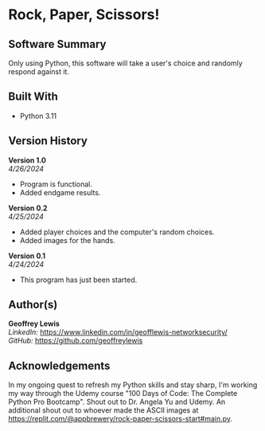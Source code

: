 # Rock, Paper, Scissors!

## Software Summary

Only using Python, this software will take a user's choice and randomly respond against it.

## Built With

* Python 3.11

## Version History 

**Version 1.0**  
*4/26/2024*  
* Program is functional.
* Added endgame results.

**Version 0.2**  
*4/25/2024*  
* Added player choices and the computer's random choices.
* Added images for the hands.

**Version 0.1**  
*4/24/2024*  
* This program has just been started.

## Author(s)

**Geoffrey Lewis**    
*LinkedIn:* https://www.linkedin.com/in/geofflewis-networksecurity/  
*GitHub:* https://github.com/geoffreylewis

## Acknowledgements

In my ongoing quest to refresh my Python skills and stay sharp, I'm working my way through the Udemy course "100 Days of Code: The Complete Python Pro Bootcamp".  Shout out to Dr. Angela Yu and Udemy.  An additional shout out to whoever made the ASCII images at https://replit.com/@appbrewery/rock-paper-scissors-start#main.py.
